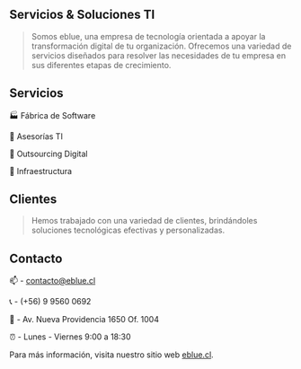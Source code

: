 <h2>Servicios & Soluciones TI</h2>

>Somos eblue, una empresa de tecnología orientada a apoyar la transformación digital de tu organización. Ofrecemos una variedad de servicios diseñados para resolver las necesidades de tu empresa en sus diferentes etapas de crecimiento.

<h2>Servicios</h2>

🏭 Fábrica de Software

🎯 Asesorías TI

🦺 Outsourcing Digital

🔌 Infraestructura


<h2>Clientes</h2>

>Hemos trabajado con una variedad de clientes, brindándoles soluciones tecnológicas efectivas y personalizadas.

<h2>Contacto</h2>

📫 - contacto@eblue.cl

📞 - (+56) 9 9560 0692

📌 - Av. Nueva Providencia 1650 Of. 1004

⏰ -  Lunes - Viernes 9:00 a 18:30

Para más información, visita nuestro sitio web [eblue.cl](https://www.eblue.cl/).
